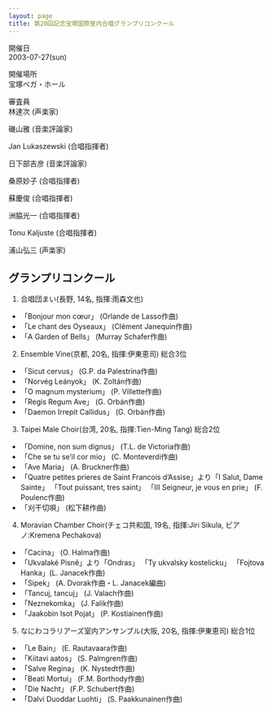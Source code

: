 ```yaml
---
layout: page
title: 第20回記念宝塚国際室内合唱グランプリコンクール
---
```

開催日  
2003-07-27(sun)

開催場所  
宝塚ベガ・ホール

審査員  
林達次 (声楽家)

磯山雅 (音楽評論家)

Jan Lukaszewski (合唱指揮者)

日下部吉彦 (音楽評論家)

桑原妙子 (合唱指揮者)

蘇慶俊 (合唱指揮者)

洲脇光一 (合唱指揮者)

Tonu Kaljuste (合唱指揮者)

浦山弘三 (声楽家)

グランプリコンクール
--------------------

1. <span class="choir-name">合唱団まい</span>(長野, 14名, 指揮:雨森文也)
-   「Bonjour mon cœur」 (Orlande de Lasso作曲)
-   「Le chant des Oyseaux」 (Clément Janequin作曲)
-   「A Garden of Bells」 (Murray Schafer作曲)

2. <span class="choir-name">Ensemble Vine</span>(京都, 20名, 指揮:伊東恵司)
総合3位

-   「Sicut cervus」 (G.P. da Palestrina作曲)
-   「Norvég Leányok」 (K. Zoltán作曲)
-   「O magnum mysterium」 (P. Villette作曲)
-   「Regis Regum Ave」 (G. Orbán作曲)
-   「Daemon Irrepit Callidus」 (G. Orbán作曲)

3. <span class="choir-name">Taipei Male Choir</span>(台湾, 20名, 指揮:Tien-Ming Tang)
総合2位

-   「Domine, non sum dignus」 (T.L. de Victoria作曲)
-   「Che se tu se’il cor mio」 (C. Monteverdi作曲)
-   「Ave Maria」 (A. Bruckner作曲)
-   「Quatre petites prieres de Saint Francois d’Assise」より「I Salut, Dame Sainte」 「Tout puissant, tres saint」 「III Seigneur, je vous en prie」 (F. Poulenc作曲)
-   「刈干切唄」 (松下耕作曲)

4. <span class="choir-name">Moravian Chamber Choir</span>(チェコ共和国, 19名, 指揮:Jiri Sikula, ピアノ:Kremena Pechakova)
-   「Cacina」 (O. Halma作曲)
-   「Ukvalaké Pisně」より「Ondras」 「Ty ukvalsky kostelicku」 「Fojtova Hanka」(L. Janacek作曲)
-   「Sipek」 (A. Dvorak作曲・L. Janacek編曲)
-   「Tancuj, tancuj」 (J. Valach作曲)
-   「Neznekomka」 (J. Falik作曲)
-   「Jaakobin Isot Pojat」 (P. Kostiainen作曲)

5. <span class="choir-name">なにわコラリアーズ室内アンサンブル</span>(大阪, 20名, 指揮:伊東恵司)
総合1位

-   「Le Bain」 (E. Rautavaara作曲)
-   「Kiitavi aatos」 (S. Palmgren作曲)
-   「Salve Regina」 (K. Nystedt作曲)
-   「Beati Mortui」 (F.M. Borthody作曲)
-   「Die Nacht」 (F.P. Schubert作曲)
-   「Dalvi Duoddar Luohti」 (S. Paakkunainen作曲)

